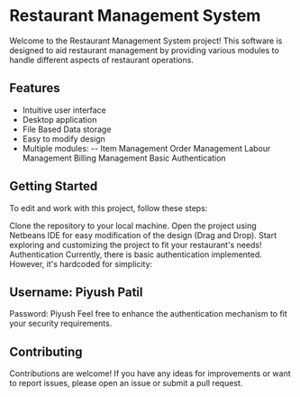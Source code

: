 # Restaurant Management System

Welcome to the Restaurant Management System project! This software is designed to aid restaurant management by providing various modules to handle different aspects of restaurant operations.

## Features
- Intuitive user interface
- Desktop application
- File Based Data storage
- Easy to modify design
- Multiple modules:
-- Item Management
Order Management
Labour Management
Billing Management
Basic Authentication

## Getting Started
To edit and work with this project, follow these steps:

Clone the repository to your local machine.
Open the project using Netbeans IDE for easy modification of the design (Drag and Drop).
Start exploring and customizing the project to fit your restaurant's needs!
Authentication
Currently, there is basic authentication implemented. However, it's hardcoded for simplicity:

## Username: Piyush Patil
Password: Piyush
Feel free to enhance the authentication mechanism to fit your security requirements.

## Contributing
Contributions are welcome! If you have any ideas for improvements or want to report issues, please open an issue or submit a pull request.
